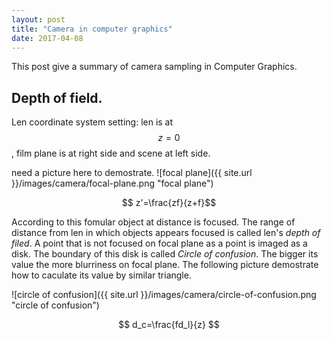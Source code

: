 ```yaml
---
layout: post
title: "Camera in computer graphics" 
date: 2017-04-08
---
```

This post give a summary of camera sampling in Computer Graphics.

## Depth of field.

Len coordinate system setting: len is at $$ z=0 $$, film plane is at right side and 
scene at left side.

need a picture here to demostrate.
![focal plane]({{ site.url }}/images/camera/focal-plane.png "focal plane")  

$$ z'=\frac{zf}{z+f}$$

According to this fomular object at distance is focused. The range of distance from len in which
objects appears focused is called len's *depth of filed*.
A point that is not focused on focal plane as a point is imaged as a disk. The boundary of this 
disk is called *Circle of confusion*. The bigger its value the more blurriness on focal plane.
The following picture demostrate how to caculate its value by similar triangle. 

![circle of confusion]({{ site.url }}/images/camera/circle-of-confusion.png "circle of confusion")  


$$ d_c=\frac{fd_l}{z} $$
